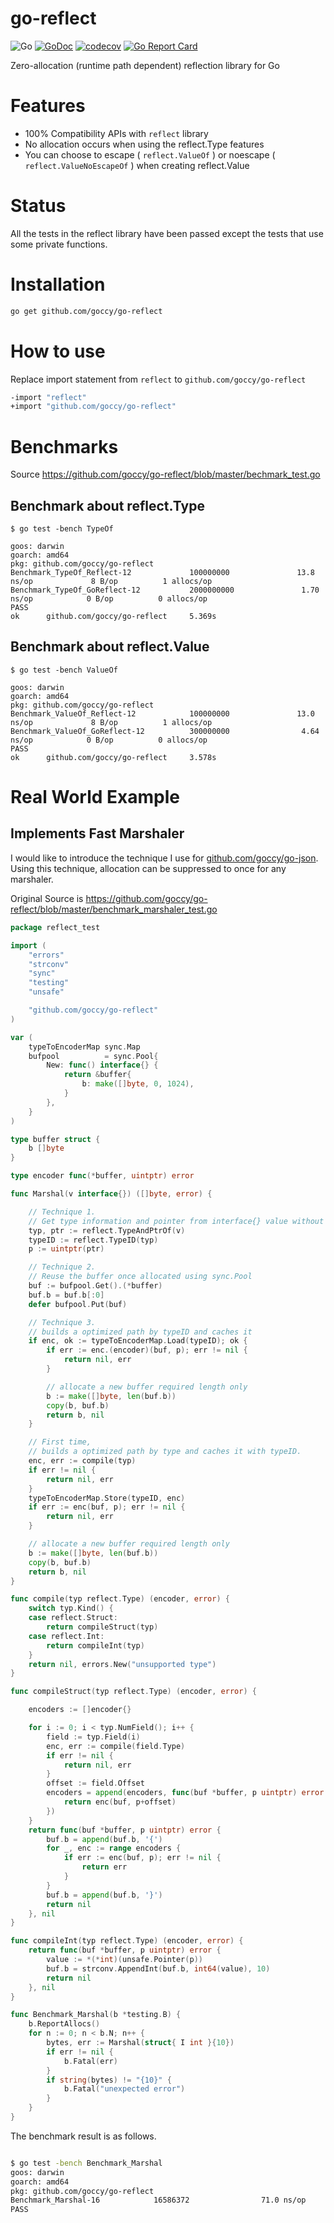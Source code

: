 # go-reflect

![Go](https://github.com/goccy/go-reflect/workflows/Go/badge.svg)
[![GoDoc](https://godoc.org/github.com/goccy/go-reflect?status.svg)](https://pkg.go.dev/github.com/goccy/go-reflect?tab=doc)
[![codecov](https://codecov.io/gh/goccy/go-reflect/branch/master/graph/badge.svg)](https://codecov.io/gh/goccy/go-reflect)
[![Go Report Card](https://goreportcard.com/badge/github.com/goccy/go-reflect)](https://goreportcard.com/report/github.com/goccy/go-reflect)

Zero-allocation (runtime path dependent) reflection library for Go

# Features

- 100% Compatibility APIs with `reflect` library
- No allocation occurs when using the reflect.Type features
- You can choose to escape ( `reflect.ValueOf` ) or noescape ( `reflect.ValueNoEscapeOf` ) when creating reflect.Value

# Status

All the tests in the reflect library have been passed
except the tests that use some private functions.

# Installation

```bash
go get github.com/goccy/go-reflect
```

# How to use

Replace import statement from `reflect` to `github.com/goccy/go-reflect`

```bash
-import "reflect"
+import "github.com/goccy/go-reflect"
```

# Benchmarks

Source https://github.com/goccy/go-reflect/blob/master/bechmark_test.go

## Benchmark about reflect.Type

```
$ go test -bench TypeOf
```

```
goos: darwin
goarch: amd64
pkg: github.com/goccy/go-reflect
Benchmark_TypeOf_Reflect-12             100000000               13.8 ns/op             8 B/op          1 allocs/op
Benchmark_TypeOf_GoReflect-12           2000000000               1.70 ns/op            0 B/op          0 allocs/op
PASS
ok      github.com/goccy/go-reflect     5.369s
```

## Benchmark about reflect.Value

```
$ go test -bench ValueOf
```

```
goos: darwin
goarch: amd64
pkg: github.com/goccy/go-reflect
Benchmark_ValueOf_Reflect-12            100000000               13.0 ns/op             8 B/op          1 allocs/op
Benchmark_ValueOf_GoReflect-12          300000000                4.64 ns/op            0 B/op          0 allocs/op
PASS
ok      github.com/goccy/go-reflect     3.578s
```

# Real World Example

## Implements Fast Marshaler

I would like to introduce the technique I use for [github.com/goccy/go-json](https://github.com/goccy/go-json).  
Using this technique, allocation can be suppressed to once for any marshaler.  

Original Source is https://github.com/goccy/go-reflect/blob/master/benchmark_marshaler_test.go

```go
package reflect_test

import (
    "errors"
    "strconv"
    "sync"
    "testing"
    "unsafe"

    "github.com/goccy/go-reflect"
)

var (
    typeToEncoderMap sync.Map
    bufpool          = sync.Pool{
        New: func() interface{} {
            return &buffer{
                b: make([]byte, 0, 1024),
            }
        },
    }
)

type buffer struct {
    b []byte
}

type encoder func(*buffer, uintptr) error

func Marshal(v interface{}) ([]byte, error) {

    // Technique 1.
    // Get type information and pointer from interface{} value without allocation.
    typ, ptr := reflect.TypeAndPtrOf(v)
    typeID := reflect.TypeID(typ)
    p := uintptr(ptr)

    // Technique 2.
    // Reuse the buffer once allocated using sync.Pool
    buf := bufpool.Get().(*buffer)
    buf.b = buf.b[:0]
    defer bufpool.Put(buf)

    // Technique 3.
    // builds a optimized path by typeID and caches it
    if enc, ok := typeToEncoderMap.Load(typeID); ok {
        if err := enc.(encoder)(buf, p); err != nil {
            return nil, err
        }

        // allocate a new buffer required length only
        b := make([]byte, len(buf.b))
        copy(b, buf.b)
        return b, nil
    }

    // First time,
    // builds a optimized path by type and caches it with typeID.
    enc, err := compile(typ)
    if err != nil {
        return nil, err
    }
    typeToEncoderMap.Store(typeID, enc)
    if err := enc(buf, p); err != nil {
        return nil, err
    }

    // allocate a new buffer required length only
    b := make([]byte, len(buf.b))
    copy(b, buf.b)
    return b, nil
}

func compile(typ reflect.Type) (encoder, error) {
    switch typ.Kind() {
    case reflect.Struct:
        return compileStruct(typ)
    case reflect.Int:
        return compileInt(typ)
    }
    return nil, errors.New("unsupported type")
}

func compileStruct(typ reflect.Type) (encoder, error) {

    encoders := []encoder{}

    for i := 0; i < typ.NumField(); i++ {
        field := typ.Field(i)
        enc, err := compile(field.Type)
        if err != nil {
            return nil, err
        }
        offset := field.Offset
        encoders = append(encoders, func(buf *buffer, p uintptr) error {
            return enc(buf, p+offset)
        })
    }
    return func(buf *buffer, p uintptr) error {
        buf.b = append(buf.b, '{')
        for _, enc := range encoders {
            if err := enc(buf, p); err != nil {
                return err
            }
        }
        buf.b = append(buf.b, '}')
        return nil
    }, nil
}

func compileInt(typ reflect.Type) (encoder, error) {
    return func(buf *buffer, p uintptr) error {
        value := *(*int)(unsafe.Pointer(p))
        buf.b = strconv.AppendInt(buf.b, int64(value), 10)
        return nil
    }, nil
}

func Benchmark_Marshal(b *testing.B) {
    b.ReportAllocs()
    for n := 0; n < b.N; n++ {
        bytes, err := Marshal(struct{ I int }{10})
        if err != nil {
            b.Fatal(err)
        }
        if string(bytes) != "{10}" {
            b.Fatal("unexpected error")
        }
    }
}
```

The benchmark result is as follows.  

```bash

$ go test -bench Benchmark_Marshal
goos: darwin
goarch: amd64
pkg: github.com/goccy/go-reflect
Benchmark_Marshal-16            16586372                71.0 ns/op             4 B/op          1 allocs/op
PASS
```

